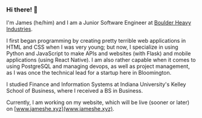 ### Hi there! 👋

I'm James (he/him) and I am a Junior Software Engineer at [Boulder Heavy Industries](www.boulderheavyindustries.com).

I first began programming by creating pretty terrible web applications in HTML and CSS when I was very young;
but now, I specialize in using Python and JavaScript to make APIs and websites (with Flask) and mobile applications (using React Native).
I am also rather capable when it comes to using PostgreSQL and managing devops, as well as project management, as I was once the technical lead for a startup here in Bloomington.

I studied Finance and Information Systems at Indiana University's Kelley School of Business, where I received a BS in Business.

Currently, I am working on my website, which will be live (sooner or later) on [www.jameshe.xyz](www.jameshe.xyz).
